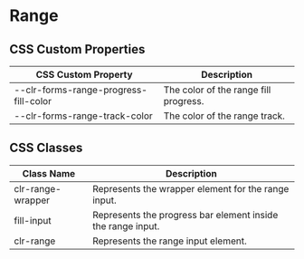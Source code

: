 # Range

## CSS Custom Properties

| CSS Custom Property                   | Description                           |
| ------------------------------------- | ------------------------------------- |
| --clr-forms-range-progress-fill-color | The color of the range fill progress. |
| --clr-forms-range-track-color         | The color of the range track.         |

## CSS Classes

| Class Name        | Description                                                 |
| ----------------- | ----------------------------------------------------------- |
| clr-range-wrapper | Represents the wrapper element for the range input.         |
| fill-input        | Represents the progress bar element inside the range input. |
| clr-range         | Represents the range input element.                         |
